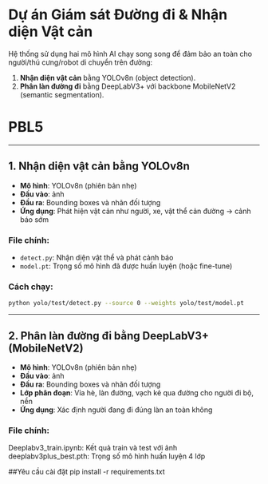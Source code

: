# Dự án Giám sát Đường đi & Nhận diện Vật cản

Hệ thống sử dụng hai mô hình AI chạy song song để đảm bảo an toàn cho người/thú cưng/robot di chuyển trên đường:
1. **Nhận diện vật cản** bằng YOLOv8n (object detection).
2. **Phân làn đường đi** bằng DeepLabV3+ với backbone MobileNetV2 (semantic segmentation).
# PBL5

---

## 1. Nhận diện vật cản bằng YOLOv8n

- **Mô hình**: YOLOv8n (phiên bản nhẹ)
- **Đầu vào**: ảnh
- **Đầu ra**: Bounding boxes và nhãn đối tượng
- **Ứng dụng**: Phát hiện vật cản như người, xe, vật thể cản đường → cảnh báo sớm

### File chính:
- `detect.py`: Nhận diện vật thể và phát cảnh báo
- `model.pt`: Trọng số mô hình đã được huấn luyện (hoặc fine-tune)

### Cách chạy:
```bash
python yolo/test/detect.py --source 0 --weights yolo/test/model.pt
```

---

## 2. Phân làn đường đi bằng DeepLabV3+ (MobileNetV2)
- **Mô hình**: YOLOv8n (phiên bản nhẹ)
- **Đầu vào**: ảnh
- **Đầu ra**: Bounding boxes và nhãn đối tượng
- **Lớp phân đoạn**: Vỉa hè, làn đường, vạch kẻ qua đường cho người đi bộ, nền
- **Ứng dụng**: Xác định người đang đi đúng làn an toàn không

### File chính:
Deeplabv3_train.ipynb: Kết quả train và test với ảnh 
deeplabv3plus_best.pth: Trọng số mô hình huấn luyện 4 lớp

##Yêu cầu cài đặt
pip install -r requirements.txt
